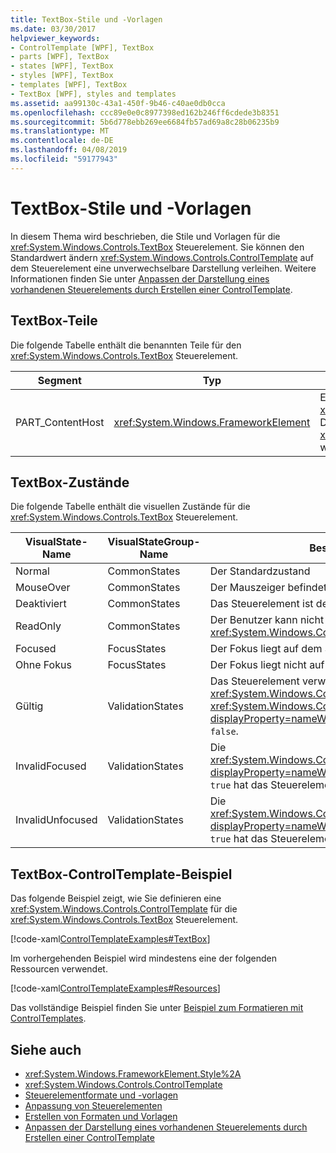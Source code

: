 ```yaml
---
title: TextBox-Stile und -Vorlagen
ms.date: 03/30/2017
helpviewer_keywords:
- ControlTemplate [WPF], TextBox
- parts [WPF], TextBox
- states [WPF], TextBox
- styles [WPF], TextBox
- templates [WPF], TextBox
- TextBox [WPF], styles and templates
ms.assetid: aa99130c-43a1-450f-9b46-c40ae0db0cca
ms.openlocfilehash: ccc89e0e0c8977398ed162b246ff6cdede3b8351
ms.sourcegitcommit: 5b6d778ebb269ee6684fb57ad69a8c28b06235b9
ms.translationtype: MT
ms.contentlocale: de-DE
ms.lasthandoff: 04/08/2019
ms.locfileid: "59177943"
---
```

# <a name="textbox-styles-and-templates"></a>TextBox-Stile und -Vorlagen
In diesem Thema wird beschrieben, die Stile und Vorlagen für die <xref:System.Windows.Controls.TextBox> Steuerelement. Sie können den Standardwert ändern <xref:System.Windows.Controls.ControlTemplate> auf dem Steuerelement eine unverwechselbare Darstellung verleihen. Weitere Informationen finden Sie unter [Anpassen der Darstellung eines vorhandenen Steuerelements durch Erstellen einer ControlTemplate](customizing-the-appearance-of-an-existing-control.md).  
  
## <a name="textbox-parts"></a>TextBox-Teile  
 Die folgende Tabelle enthält die benannten Teile für den <xref:System.Windows.Controls.TextBox> Steuerelement.  
  
|Segment|Typ|Beschreibung|  
|-|-|-|  
|PART_ContentHost|<xref:System.Windows.FrameworkElement>|Ein visuelles Element, das enthalten einer <xref:System.Windows.FrameworkElement>. Der Text, der die <xref:System.Windows.Controls.TextBox> wird in diesem Element angezeigt.|  
  
## <a name="textbox-states"></a>TextBox-Zustände  
 Die folgende Tabelle enthält die visuellen Zustände für die <xref:System.Windows.Controls.TextBox> Steuerelement.  
  
|VisualState-Name|VisualStateGroup-Name|Beschreibung|  
|----------------------|---------------------------|-----------------|  
|Normal|CommonStates|Der Standardzustand|  
|MouseOver|CommonStates|Der Mauszeiger befindet sich auf dem Steuerelement.|  
|Deaktiviert|CommonStates|Das Steuerelement ist deaktiviert.|  
|ReadOnly|CommonStates|Der Benutzer kann nicht den Text im Ändern der <xref:System.Windows.Controls.TextBox>.|  
|Focused|FocusStates|Der Fokus liegt auf dem Steuerelement.|  
|Ohne Fokus|FocusStates|Der Fokus liegt nicht auf dem Steuerelement.|  
|Gültig|ValidationStates|Das Steuerelement verwendet die <xref:System.Windows.Controls.Validation> Klasse und die <xref:System.Windows.Controls.Validation.HasError%2A?displayProperty=nameWithType> angefügte Eigenschaft `false`.|  
|InvalidFocused|ValidationStates|Die <xref:System.Windows.Controls.Validation.HasError%2A?displayProperty=nameWithType> angefügte Eigenschaft `true` hat das Steuerelement den Fokus besitzt.|  
|InvalidUnfocused|ValidationStates|Die <xref:System.Windows.Controls.Validation.HasError%2A?displayProperty=nameWithType> angefügte Eigenschaft `true` hat das Steuerelement keinen Fokus besitzt.|  
  
## <a name="textbox-controltemplate-example"></a>TextBox-ControlTemplate-Beispiel  
 Das folgende Beispiel zeigt, wie Sie definieren eine <xref:System.Windows.Controls.ControlTemplate> für die <xref:System.Windows.Controls.TextBox> Steuerelement.  
  
 [!code-xaml[ControlTemplateExamples#TextBox](~/samples/snippets/csharp/VS_Snippets_Wpf/ControlTemplateExamples/CS/resources/textbox.xaml#textbox)]  
  
 Im vorhergehenden Beispiel wird mindestens eine der folgenden Ressourcen verwendet.  
  
 [!code-xaml[ControlTemplateExamples#Resources](~/samples/snippets/csharp/VS_Snippets_Wpf/ControlTemplateExamples/CS/resources/shared.xaml#resources)]  
  
 Das vollständige Beispiel finden Sie unter [Beispiel zum Formatieren mit ControlTemplates](https://github.com/Microsoft/WPF-Samples/tree/master/Styles%20&%20Templates/IntroToStylingAndTemplating).  
  
## <a name="see-also"></a>Siehe auch

- <xref:System.Windows.FrameworkElement.Style%2A>
- <xref:System.Windows.Controls.ControlTemplate>
- [Steuerelementformate und -vorlagen](control-styles-and-templates.md)
- [Anpassung von Steuerelementen](control-customization.md)
- [Erstellen von Formaten und Vorlagen](styling-and-templating.md)
- [Anpassen der Darstellung eines vorhandenen Steuerelements durch Erstellen einer ControlTemplate](customizing-the-appearance-of-an-existing-control.md)
